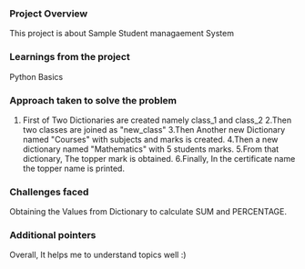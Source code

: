 ### Project Overview

 This project is about Sample Student managaement System


### Learnings from the project

 Python Basics


### Approach taken to solve the problem

 1. First of Two Dictionaries are created namely class_1 and class_2
2.Then two classes are joined as "new_class"
3.Then Another new Dictionary named "Courses" with subjects and marks is created.
4.Then a new dictionary named "Mathematics" with 5 students marks.
5.From that dictionary, The topper mark is obtained.
6.Finally, In the certificate name the topper name is printed.



### Challenges faced

 Obtaining the Values from Dictionary to calculate SUM and PERCENTAGE.


### Additional pointers

 Overall, It helps me to understand topics well :)


